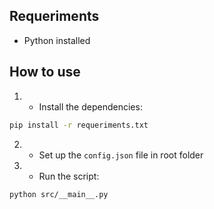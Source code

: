 ## Requeriments

- Python installed

## How to use

1. - Install the dependencies:
```bash
pip install -r requeriments.txt
```
2. - Set up the `config.json` file  in root folder
3. - Run the script:
```bash
python src/__main__.py
```
